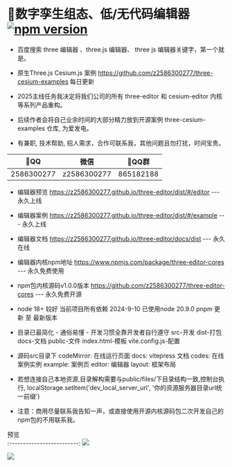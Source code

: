 # 🍃数字孪生组态、低/无代码编辑器 [![npm version](https://badge.fury.io/js/three-editor-cores.svg?type=Date)](https://www.npmjs.com/package/three-editor-cores) 

- 百度搜索 three 编辑器 、three.js 编辑器、 three js 编辑器关键字，第一个就是。

- 原生Three.js Cesium.js 案例 https://github.com/z2586300277/three-cesium-examples 每日更新

- 2025主线任务我决定将我们公司的所有 three-editor 和 cesium-editor 内核等系列产品重构。

- 后续作者会将自己业余时间的大部分精力放到开源案例 three-cesium-examples 仓库, 为爱发电。

- 有兼职, 技术帮助, 招人需求，合作可联系我，其他问题且勿打扰，时间宝贵。

 🐧QQ        |  微信        |  🐧QQ群         
:------------:|:---------:|:-----------:
2586300277 | z2586300277  |  865182188  

- 编辑器预览 https://z2586300277.github.io/three-editor/dist/#/editor --- 永久上线

- 编辑器案例 https://z2586300277.github.io/three-editor/dist/#/example --- 永久上线

- 编辑器文档 https://z2586300277.github.io/three-editor/docs/dist --- 永久在线

- 编辑器内核npm地址 https://www.npmjs.com/package/three-editor-cores --- 永久免费使用

- npm包内核源码v1.0.0版本 https://github.com/z2586300277/three-editor-cores --- 永久免费开源

- node 18+ 较好 当前项目所有依赖 2024-9-10 已使用node 20.9.0 pnpm 更新 至 最新版本

- 目录已最简化 - 通俗易懂 - 开发习惯全靠开发者自行遵守  src-开发 dist-打包 docs-文档 public-文件 index.html-模板 vite.config.js-配置

- 源码src目录下 codeMirror: 在线运行页面 docs: vitepress 文档  codes: 在线案例实例 example: 案例页 editor: 编辑器  layout: 框架布局

- 若想连接自己本地资源,目录解构需要与public/files/下目录结构一致,控制台执行, localStorage.setItem('dev_local_server_url', '你的资源服务器目录url统一前缀')

- 注意：商用尽量联系我告知一声，或直接使用开源内核源码包二次开发自己的npm包的不用联系我。

预览             
:-------------------------:
[![](https://z2586300277.github.io/three-editor/dist/home.png)](https://z2586300277.github.io/three-editor/dist)

<img src="https://profile-counter.glitch.me/z2586300277/count.svg" >

